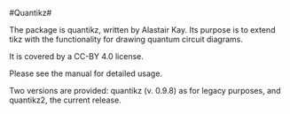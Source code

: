 #Quantikz#

The package is quantikz, written by Alastair Kay. Its purpose is to extend tikz with the functionality for drawing quantum circuit diagrams.

It is covered by a CC-BY 4.0 license.

Please see the manual for detailed usage.

Two versions are provided: quantikz (v. 0.9.8) as for legacy purposes, and quantikz2, the current release.